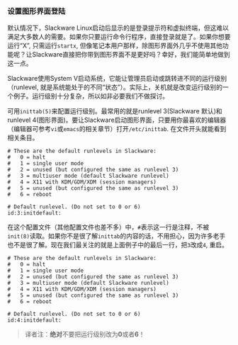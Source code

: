 ### 设置图形界面登陆

默认情况下，Slackware Linux启动后显示的是登录提示符和虚拟终端，但这难以满足大多数人的需要。如果你只要运行命令行程序，直接登录就是了。如果你想要运行“X”, 只需运行`startx`, 但像笔记本用户那样，除图形界面外几乎不使用其他功能呢？让Slackware直接把你带到图形界面不是更好吗？幸好，我们能简单地做到这一点。

Slackware使用System V启动系统，它能让管理员启动或跳转进不同的运行级别（runlevel, 就是系统能处于的不同“状态”）。实际上，关机就是改变运行级别的一个例子。运行级别十分复杂，所以如非必要我们不做探讨。

可用`inittab(5)`来配置运行级别。最常用的就是runlevel 3(Slackware 默认)和runlevel 4(图形界面)。要让Slackware启动图形界面，只要用你最喜欢的编辑器（编辑器可参考`vi`或`emacs`的相关章节）打开`/etc/inittab`. 在文件开头就能看到相关条目。

```
# These are the default runlevels in Slackware:
#   0 = halt
#   1 = single user mode
#   2 = unused (but configured the same as runlevel 3)
#   3 = multiuser mode (default Slackware runlevel)
#   4 = X11 with KDM/GDM/XDM (session managers)
#   5 = unused (but configured the same as runlevel 3)
#   6 = reboot

# Default runlevel. (Do not set to 0 or 6)
id:3:initdefault:
```

在这个配置文件（其他配置文件也差不多）中，`#`表示这一行是注释，不被`init(8)`读取。如果你不是很了解`inittab`的内容的话，不用担心，因为许多老手也不是很了解。现在我们最关注的就是上面例子中的最后一行，把`3`改成`4`, 重启。

```
# These are the default runlevels in Slackware:
#   0 = halt
#   1 = single user mode
#   2 = unused (but configured the same as runlevel 3)
#   3 = multiuser mode (default Slackware runlevel)
#   4 = X11 with KDM/GDM/XDM (session managers)
#   5 = unused (but configured the same as runlevel 3)
#   6 = reboot

# Default runlevel. (Do not set to 0 or 6)
id:4:initdefault:
```

> 译者注：**绝对**不要把运行级别改为**0**或者**6**！

